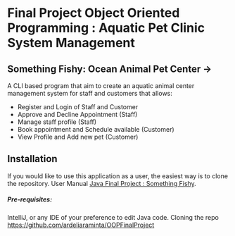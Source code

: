 # Final Project Object Oriented Programming : Aquatic Pet Clinic System Management 

## Something Fishy: Ocean Animal Pet Center -> 
A CLI based program that aim to create an aquatic animal center management system for staff and customers that allows:

- Register and Login of Staff and Customer
-	Approve and Decline Appointment (Staff) 
-	Manage staff profile (Staff) 
-	Book appointment and Schedule available (Customer) 
-	View Profile and Add new pet (Customer) 


## Installation 

If you would like to use this application as a user, the easiest way is to clone the repository. 
User Manual [Java Final Project : Something Fishy]().

##### Pre-requisites:

IntelliJ, or any IDE of your preference to edit Java code.
Cloning the repo https://github.com/ardeliaraminta/OOPFinalProject
